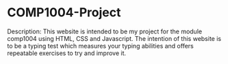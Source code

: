 # COMP1004-Project
Description:
This website is intended to be my project for the module comp1004 using HTML, CSS and Javascript. The intention of this website is to be a typing test which measures your typing abilities and offers repeatable exercises to try and improve it.
